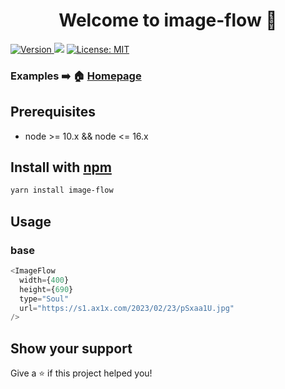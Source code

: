 <h1 align="center">Welcome to image-flow 👋</h1>
<p>
  <a href="https://www.npmjs.com/package/image-flow" target="_blank">
    <img alt="Version" src="https://img.shields.io/npm/v/image-flow.svg">
  </a>
  <img src="https://img.shields.io/badge/node-%3E%3D10-blue.svg" />
  <a href="#" target="_blank">
    <img alt="License: MIT" src="https://img.shields.io/badge/License-MIT-yellow.svg" />
  </a>
</p>

### Examples ➡️ 🏠 [Homepage](https://one-piece-official.github.io/ImageFlow/)

## Prerequisites

- node >= 10.x && node <= 16.x

## Install with [npm](https://www.npmjs.com/package/image-flow)

```sh
yarn install image-flow
```

## Usage

### base

```javascript
<ImageFlow
  width={400}
  height={690}
  type="Soul"
  url="https://s1.ax1x.com/2023/02/23/pSxaa1U.jpg"
/>
```

## Show your support

Give a ⭐️ if this project helped you!
